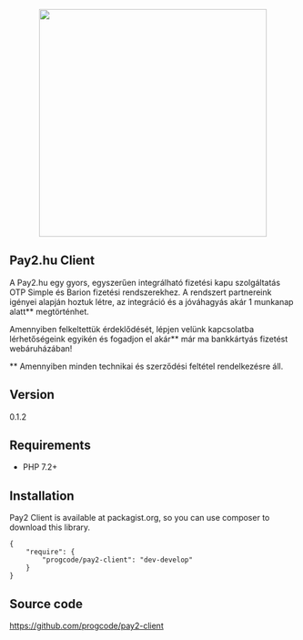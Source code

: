 <p align="center"><a href="https://pay2.hu" target="_blank"><img src="https://iconocoders.s3.amazonaws.com/site/com-assets/frontend/facebook_cover_photo_2.png" width="400"></a></p>

## Pay2.hu Client
A Pay2.hu egy gyors, egyszerűen integrálható fizetési kapu szolgáltatás OTP Simple és Barion fizetési rendszerekhez. A rendszert partnereink igényei alapján hoztuk létre, az integráció és a jóváhagyás akár 1 munkanap alatt** megtörténhet.

Amennyiben felkeltettük érdeklődését, lépjen velünk kapcsolatba lérhetőségeink egyikén és fogadjon el akár** már ma bankkártyás fizetést webáruházában!

** Amennyiben minden technikai és szerződési feltétel rendelkezésre áll.

## Version

0.1.2

## Requirements

 * PHP 7.2+

## Installation

Pay2 Client is available at packagist.org, so you can use composer to download this library.

```
{
    "require": {
        "progcode/pay2-client": "dev-develop"
    }
}
```

## Source code
https://github.com/progcode/pay2-client

